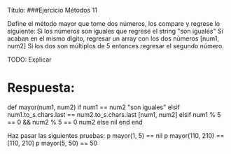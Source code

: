 Título:
###Ejercicio Métodos 11

Define el método mayor que tome dos números, los compare y regrese lo siguiente:
Si los números son iguales que regrese el string "son iguales"
Si acaban en el mismo dígito, regresar un array con los dos números [num1, num2]
Si los dos son múltiplos de 5 entonces regresar el segundo número.

TODO: Explicar

# Respuesta:
def mayor(num1, num2)
    if num1 == num2
        "son iguales"
    elsif num1.to_s.chars.last == num2.to_s.chars.last 
        [num1, num2]
    elsif num1 % 5 == 0 && num2 % 5 == 0
        num2
    else
        nil
    end
end
 
Haz pasar las siguientes pruebas:
p mayor(1, 5) == nil
p mayor(110, 210) == [110, 210]
p mayor(5, 50) == 50